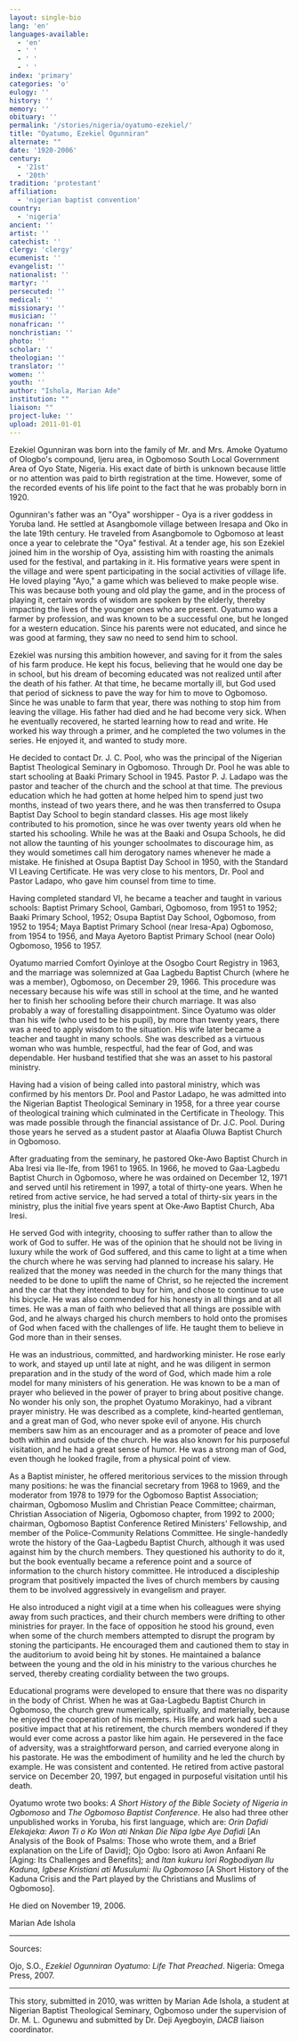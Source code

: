 ```yaml
---
layout: single-bio
lang: 'en'
languages-available:
  - 'en'
  - ' '
  - ' '
  - ' '
index: 'primary'
categories: 'o'
eulogy: ''
history: ''
memory: ''
obituary: ''
permalink: '/stories/nigeria/oyatumo-ezekiel/'
title: "Oyatumo, Ezekiel Ogunniran"
alternate: ""
date: '1920-2006'
century:
  - '21st'
  - '20th'
tradition: 'protestant'
affiliation:
  - 'nigerian baptist convention'
country:
  - 'nigeria'
ancient: ''
artist: ''
catechist: ''
clergy: 'clergy'
ecumenist: ''
evangelist: ''
nationalist: ''
martyr: ''
persecuted: ''
medical: ''
missionary: ''
musician: ''
nonafrican: ''
nonchristian: ''
photo: ''
scholar: ''
theologian: ''
translator: ''
women: ''
youth: ''
author: "Ishola, Marian Ade"
institution: ""
liaison: ""
project-luke: ''
upload: 2011-01-01
---
```




Ezekiel Ogunniran was born into the family of Mr. and Mrs. Amoke Oyatumo of Ologbo's compound, Ijeru area, in Ogbomoso South Local Government Area of Oyo State, Nigeria. His exact date of birth is unknown because little or no attention was paid to birth registration at the time. However, some of the recorded events of his life point to the fact that he was probably born in 1920.

Ogunniran's father was an "Oya" worshipper - Oya is a river goddess in Yoruba land. He settled at Asangbomole village between Iresapa and Oko in the late 19th century. He traveled from Asangbomole to Ogbomoso at least once a year to celebrate the "Oya" festival. At a tender age, his son Ezekiel joined him in the worship of Oya, assisting him with roasting the animals used for the festival, and partaking in it. His formative years were spent in the village and were spent participating in the social activities of village life. He loved playing "Ayo," a game which was believed to make people wise. This was because both young and old play the game, and in the process of playing it, certain words of wisdom are spoken by the elderly, thereby impacting the lives of the younger ones who are present. Oyatumo was a farmer by profession, and was known to be a successful one, but he longed for a western education. Since his parents were not educated, and since he was good at farming, they saw no need to send him to school.

Ezekiel was nursing this ambition however, and saving for it from the sales of his farm produce. He kept his focus, believing that he would one day be in school, but his dream of becoming educated was not realized until after the death of his father. At that time, he became mortally ill, but God used that period of sickness to pave the way for him to move to Ogbomoso. Since he was unable to farm that year, there was nothing to stop him from leaving the village. His father had died and he had become very sick. When he eventually recovered, he started learning how to read and write. He worked his way through a primer, and he completed the two volumes in the series. He enjoyed it, and wanted to study more.

He decided to contact Dr. J. C. Pool, who was the principal of the Nigerian Baptist Theological Seminary in Ogbomoso. Through Dr. Pool he was able to start schooling at Baaki Primary School in 1945. Pastor P. J. Ladapo was the pastor and teacher of the church and the school at that time. The previous education which he had gotten at home helped him to spend just two months, instead of two years there, and he was then transferred to Osupa Baptist Day School to begin standard classes. His age most likely contributed to his promotion, since he was over twenty years old when he started his schooling. While he was at the Baaki and Osupa Schools, he did not allow the taunting of his younger schoolmates to discourage him, as they would sometimes call him derogatory names whenever he made a mistake. He finished at Osupa Baptist Day School in 1950, with the Standard VI Leaving Certificate. He was very close to his mentors, Dr. Pool and Pastor Ladapo, who gave him counsel from time to time.

Having completed standard VI, he became a teacher and taught in various schools: Baptist Primary School, Gambari, Ogbomoso, from 1951 to 1952; Baaki Primary School, 1952; Osupa Baptist Day School, Ogbomoso, from 1952 to 1954; Maya Baptist Primary School (near Iresa-Apa) Ogbomoso, from 1954 to 1956, and Maya Ayetoro Baptist Primary School (near Oolo) Ogbomoso, 1956 to 1957.

Oyatumo married Comfort Oyinloye at the Osogbo Court Registry in 1963, and the marriage was solemnized at Gaa Lagbedu Baptist Church (where he was a member), Ogbomoso, on December 29, 1966. This procedure was necessary because his wife was still in school at the time, and he wanted her to finish her schooling before their church marriage. It was also probably a way of forestalling disappointment. Since Oyatumo was older than his wife (who used to be his pupil), by more than twenty years, there was a need to apply wisdom to the situation. His wife later became a teacher and taught in many schools. She was described as a virtuous woman who was humble, respectful, had the fear of God, and was dependable.  Her husband testified that she was an asset to his pastoral ministry.

Having had a vision of being called into pastoral ministry, which was confirmed by his mentors Dr. Pool and Pastor Ladapo, he was admitted into the Nigerian Baptist Theological Seminary in 1958, for a three year course of theological training which culminated in the Certificate in Theology. This was made possible through the financial assistance of Dr. J.C. Pool. During those years he served as a student pastor at Alaafia Oluwa Baptist Church in Ogbomoso.

After graduating from the seminary, he pastored Oke-Awo Baptist Church in Aba Iresi via Ile-Ife, from 1961 to 1965. In 1966, he moved to Gaa-Lagbedu Baptist Church in Ogbomoso, where he was ordained on December 12, 1971 and served until his retirement in 1997, a total of thirty-one years. When he retired from active service, he had served a total of thirty-six years in the ministry, plus the initial five years spent at Oke-Awo Baptist Church, Aba Iresi.

He served God with integrity, choosing to suffer rather than to allow the work of God to suffer. He was of the opinion that he should not be living in luxury while the work of God suffered, and this came to light at a time when the church where he was serving had planned to increase his salary. He realized that the money was needed in the church for the many things that needed to be done to uplift the name of Christ, so he rejected the increment and the car that they intended to buy for him, and chose to continue to use his bicycle. He was also commended for his honesty in all things and at all times. He was a man of faith who believed that all things are possible with God, and he always charged his church members to hold onto the promises of God when faced with the challenges of life. He taught them to believe in God more than in their senses.

He was an industrious, committed, and hardworking minister. He rose early to work, and stayed up until late at night, and he was diligent in sermon preparation and in the study of the word of God, which made him a role model for many ministers of his generation. He was known to be a man of prayer who believed in the power of prayer to bring about positive change. No wonder his only son, the prophet Oyatumo Morakinyo, had a vibrant prayer ministry. He was described as a complete, kind-hearted gentleman, and a great man of God, who never spoke evil of anyone. His church members saw him as an encourager and as a promoter of peace and love both within and outside of the church. He was also known for his purposeful visitation, and he had a great sense of humor. He was a strong man of God, even though he looked fragile, from a physical point of view.

As a Baptist minister, he offered meritorious services to the mission through many positions: he was the financial secretary from 1968 to 1969, and the moderator from 1978 to 1979 for the Ogbomoso Baptist Association; chairman, Ogbomoso Muslim and Christian Peace Committee; chairman, Christian Association of Nigeria, Ogbomoso chapter, from 1992 to 2000; chairman, Ogbomoso Baptist Conference Retired Ministers' Fellowship, and member of the Police-Community Relations Committee. He single-handedly wrote the history of the Gaa-Lagbedu Baptist Church, although it was used against him by the church members. They questioned his authority to do it, but the book eventually became a reference point and a source of information to the church history committee. He introduced a discipleship program that positively impacted the lives of church members by causing them to be involved aggressively in evangelism and prayer.

He also introduced a night vigil at a time when his colleagues were shying away from such practices, and their church members were drifting to other ministries for prayer. In the face of opposition he stood his ground, even when some of the church members attempted to disrupt the program by stoning the participants. He encouraged them and cautioned them to stay in the auditorium to avoid being hit by stones. He maintained a balance between the young and the old in his ministry to the various churches he served, thereby creating cordiality between the two groups.

Educational programs were developed to ensure that there was no disparity in the body of Christ. When he was at Gaa-Lagbedu Baptist Church in Ogbomoso, the church grew numerically, spiritually, and materially, because he enjoyed the cooperation of his members. His life and work had such a positive impact that at his retirement, the church members wondered if they would ever come across a pastor like him again. He persevered in the face of adversity, was a straightforward person, and carried everyone along in his pastorate. He was the embodiment of humility and he led the church by example. He was consistent and contented. He retired from active pastoral service on December 20, 1997, but engaged in purposeful visitation until his death.

Oyatumo wrote two books: *A Short History of the Bible Society of Nigeria in Ogbomoso* and *The Ogbomoso Baptist Conference*. He also had three other unpublished works in Yoruba, his first language, which are: *Orin Dafidi Elekajeka: Awon Ti o Ko Won ati Nnkan Die Nipa Igbe Aye Dafidi* [An Analysis of the Book of Psalms: Those who wrote them, and a Brief explanation on the Life of David]; Ojo Ogbo: Isoro ati Awon Anfaani Re [Aging: Its Challenges and Benefits]; and *Itan kukuru lori Rogbodiyan Ilu Kaduna, Igbese Kristiani ati Musulumi: Ilu Ogbomoso* [A Short History of the Kaduna Crisis and the Part played by the Christians and Muslims of Ogbomoso].

He died on November 19, 2006.

Marian Ade Ishola

---

Sources:

Ojo, S.O., *Ezekiel Ogunniran Oyatumo: Life That Preached*. Nigeria: Omega Press, 2007.

---

This story, submitted in 2010, was written by Marian Ade Ishola, a student at Nigerian Baptist Theological Seminary, Ogbomoso under the supervision of Dr. M. L. Ogunewu and submitted by Dr. Deji Ayegboyin, *DACB* liaison coordinator.
